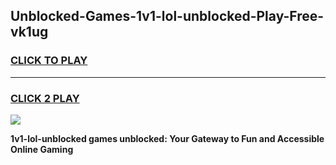
## Unblocked-Games-1v1-lol-unblocked-Play-Free-vk1ug
<h3>
<a href="https://premium76.site?title=1v1-lol-unblocked&ref=21A">CLICK TO PLAY</a></h3>
<hr>

<h3>
<a href="https://premium76.site?title=1v1-lol-unblocked&ref=21A">CLICK 2 PLAY</a>
  
</h3>

<a href="https://premium76.site?title=1v1-lol-unblocked&ref=21A"><img src="https://clearcache.store/games.png"></a>


**1v1-lol-unblocked games unblocked: Your Gateway to Fun and Accessible Online Gaming**
